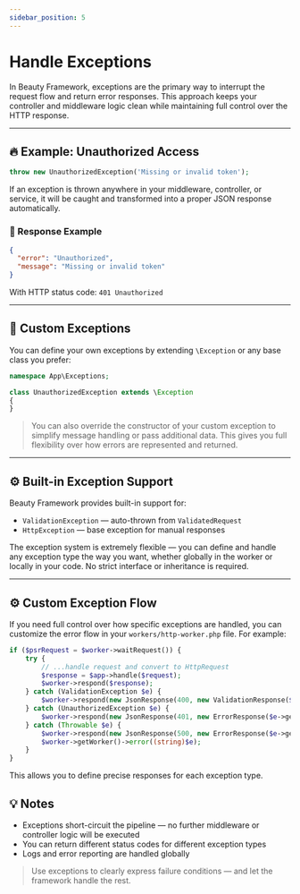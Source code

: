 ```yaml
---
sidebar_position: 5
---
```


# Handle Exceptions

In Beauty Framework, exceptions are the primary way to interrupt the request flow and return error responses. This approach keeps your controller and middleware logic clean while maintaining full control over the HTTP response.

---

## 🔥 Example: Unauthorized Access

```php
throw new UnauthorizedException('Missing or invalid token');
```

If an exception is thrown anywhere in your middleware, controller, or service, it will be caught and transformed into a proper JSON response automatically.

### 🔄 Response Example

```json
{
  "error": "Unauthorized",
  "message": "Missing or invalid token"
}
```

With HTTP status code: `401 Unauthorized`

---

## 🧱 Custom Exceptions

You can define your own exceptions by extending `\Exception` or any base class you prefer:

```php
namespace App\Exceptions;

class UnauthorizedException extends \Exception
{
}
```

> You can also override the constructor of your custom exception to simplify message handling or pass additional data. This gives you full flexibility over how errors are represented and returned.

---

## ⚙️ Built-in Exception Support

Beauty Framework provides built-in support for:

* `ValidationException` — auto-thrown from `ValidatedRequest`
* `HttpException` — base exception for manual responses

The exception system is extremely flexible — you can define and handle any exception type the way you want, whether globally in the worker or locally in your code. No strict interface or inheritance is required.

---

## ⚙️ Custom Exception Flow

If you need full control over how specific exceptions are handled, you can customize the error flow in your `workers/http-worker.php` file. For example:

```php
if ($psrRequest = $worker->waitRequest()) {
    try {
        // ...handle request and convert to HttpRequest
        $response = $app->handle($request);
        $worker->respond($response);
    } catch (ValidationException $e) {
        $worker->respond(new JsonResponse(400, new ValidationResponse($e->getMessage(), $e->getFails())));
    } catch (UnauthorizedException $e) {
        $worker->respond(new JsonResponse(401, new ErrorResponse($e->getMessage())));
    } catch (Throwable $e) {
        $worker->respond(new JsonResponse(500, new ErrorResponse($e->getMessage())));
        $worker->getWorker()->error((string)$e);
    }
}
```

This allows you to define precise responses for each exception type.

## 💡 Notes

* Exceptions short-circuit the pipeline — no further middleware or controller logic will be executed
* You can return different status codes for different exception types
* Logs and error reporting are handled globally

> Use exceptions to clearly express failure conditions — and let the framework handle the rest.
